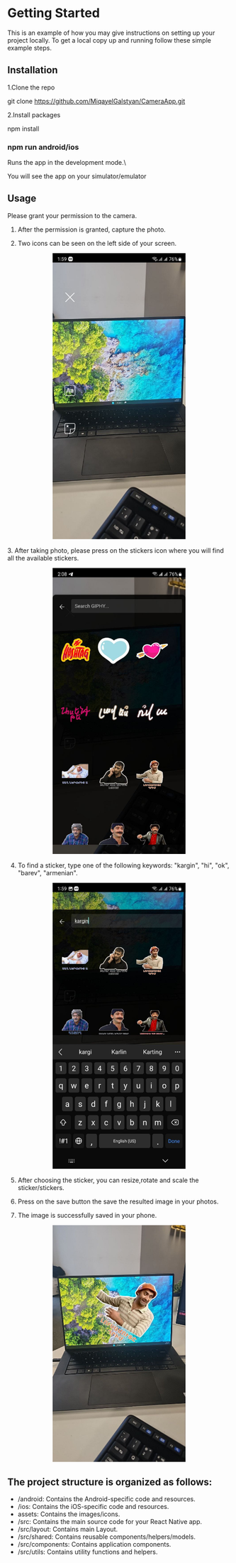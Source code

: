 # Getting Started 

This is an example of how you may give instructions on setting up your project locally. To get a local copy up and running follow these simple example steps.

## Installation

1.Clone the repo


git clone https://github.com/MiqayelGalstyan/CameraApp.git


2.Install packages


npm install


### npm run android/ios

Runs the app in the development mode.\

You will see the app on your simulator/emulator


## Usage

Please grant your permission to the camera.


1. After the permission is granted, capture the photo.

2. Two icons can be seen on the left side of your screen. 

<p align="center">
  <img src="./assets/images/photo1.jpeg" width="300">
</p>
3. After taking photo, please press on the stickers icon where you will find all the available stickers. 

<p align="center">
  <img src="./assets/images/photo2.jpeg" width="300">
</p>

4. To find a sticker, type one of the following keywords: "kargin", "hi", "ok", "barev", "armenian". 

<p align="center">
  <img src="./assets/images/photo3.jpeg" width="300">
</p>

5. After choosing the sticker, you can resize,rotate and scale the sticker/stickers.

6. Press on the save button the save the resulted image in your photos.

7. The image is successfully saved in your phone.

<p align="center">
  <img src="./assets/images/photo4.jpeg" width="300">
</p>

## The project structure is organized as follows:

- /android: Contains the Android-specific code and resources.
- /ios: Contains the iOS-specific code and resources.
- assets: Contains the images/icons.
- /src: Contains the main source code for your React Native app.
- /src/layout: Contains  main Layout.
- /src/shared: Contains reusable components/helpers/models.
- /src/components: Contains application components.
- /src/utils: Contains utility functions and helpers.
